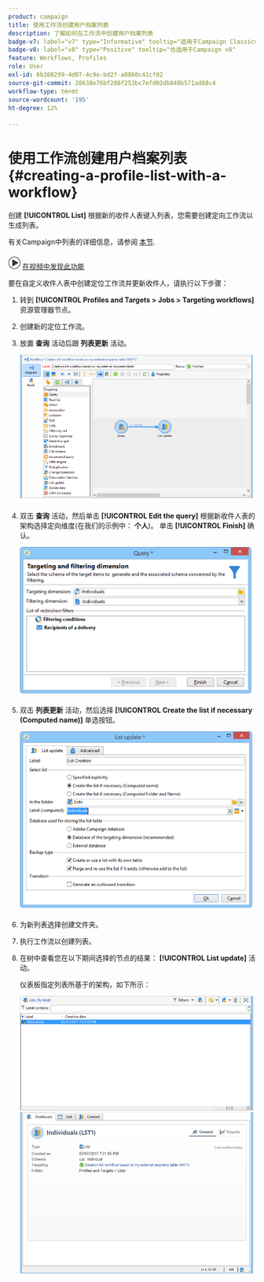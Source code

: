```yaml
---
product: campaign
title: 使用工作流创建用户档案列表
description: 了解如何在工作流中创建用户档案列表
badge-v7: label="v7" type="Informative" tooltip="适用于Campaign Classicv7"
badge-v8: label="v8" type="Positive" tooltip="也适用于Campaign v8"
feature: Workflows, Profiles
role: User
exl-id: 6b308299-4d07-4c9e-bd2f-a0860c41cf02
source-git-commit: 28638e76bf286f253bc7efd02db848b571ad88c4
workflow-type: tm+mt
source-wordcount: '195'
ht-degree: 12%

---
```


# 使用工作流创建用户档案列表{#creating-a-profile-list-with-a-workflow}


创建 **[!UICONTROL List]** 根据新的收件人表键入列表，您需要创建定向工作流以生成列表。

有关Campaign中列表的详细信息，请参阅 [本节](../../platform/using/creating-and-managing-lists.md#about-lists-in-adobe-campaign).

![](assets/do-not-localize/how-to-video.png) [在视频中发现此功能](../../platform/using/creating-and-managing-lists.md#create-list-in-a-wf-video)

要在自定义收件人表中创建定位工作流并更新收件人，请执行以下步骤：

1. 转到 **[!UICONTROL Profiles and Targets > Jobs > Targeting workflows]** 资源管理器节点。
1. 创建新的定位工作流。
1. 放置 **查询** 活动后跟 **列表更新** 活动。

   ![](assets/mapping_create_list_workflow01.png)

1. 双击 **查询** 活动，然后单击 **[!UICONTROL Edit the query]** 根据新收件人表的架构选择定向维度(在我们的示例中： **个人**)。 单击 **[!UICONTROL Finish]** 确认。

   ![](assets/mapping_create_list_workflow03.png)

1. 双击 **列表更新** 活动，然后选择 **[!UICONTROL Create the list if necessary (Computed name)]** 单选按钮。

   ![](assets/mapping_create_list_workflow02.png)

1. 为新列表选择创建文件夹。
1. 执行工作流以创建列表。
1. 在树中查看您在以下期间选择的节点的结果： **[!UICONTROL List update]** 活动。

   仪表板指定列表所基于的架构，如下所示：

   ![](assets/mapping_list_view.png)
